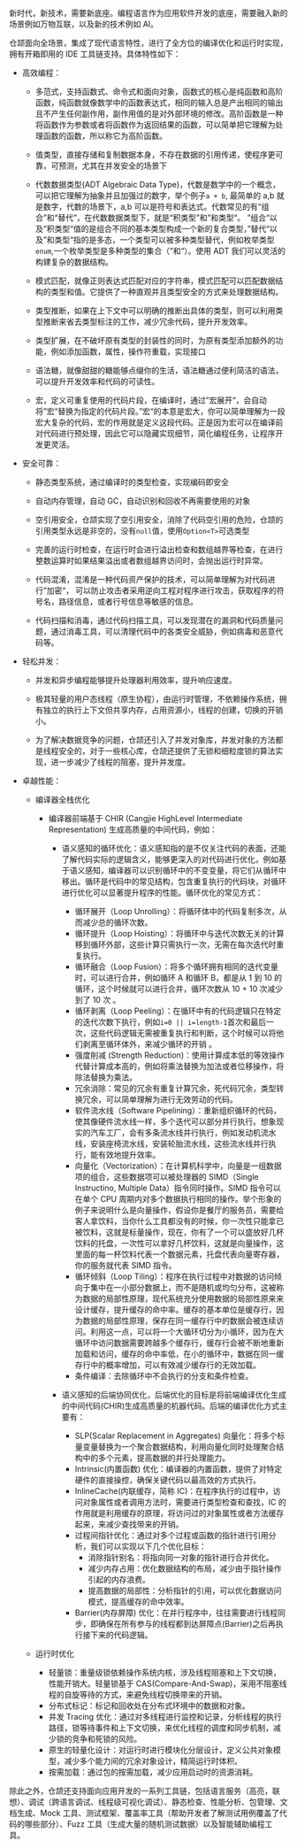 新时代，新技术，需要新底座。编程语言作为应用软件开发的底座，需要融入新的场景例如万物互联，以及新的技术例如 AI。

仓颉面向全场景，集成了现代语言特性，进行了全方位的编译优化和运行时实现，拥有开箱即用的 IDE 工具链支持。具体特性如下：

- 高效编程：

  - 多范式，支持函数式、命令式和面向对象，函数式的核心是纯函数和高阶函数，纯函数就像数学中的函数表达式，相同的输入总是产出相同的输出且不产生任何副作用，副作用值的是对外部环境的修改。高阶函数是一种将函数作为参数或者将函数作为返回结果的函数，可以简单把它理解为处理函数的函数，所以称它为高阶函数。

  - 值类型，直接存储和复制数据本身，不存在数据的引用传递，使程序更可靠，可预测，尤其在并发安全的场景下

  - 代数数据类型(ADT Algebraic Data Type)，代数是数学中的一个概念，可以把它理解为抽象并且加强过的数字，举个例子`a + b`, 最简单的 a,b 就是数字，代数的场景下，a,b 可以是符号和表达式。代数常见的有“组合”和“替代”，在代数数据类型下，就是“积类型”和”和类型“。
    ”组合“以及”积类型“值的是组合不同的基本类型构成一个新的复合类型，”替代“以及”和类型“指的是多态，一个类型可以被多种类型替代，例如枚举类型`enum`,一个枚举类型是多种类型的集合（”和“）。使用 ADT 我们可以灵活的构建复杂的数据结构。

  - 模式匹配，就像正则表达式匹配对应的字符串，模式匹配可以匹配数据结构的类型和值。它提供了一种直观并且类型安全的方式来处理数据结构。

  - 类型推断，如果在上下文中可以明确的推断出具体的类型，则可以利用类型推断来省去类型标注的工作，减少冗余代码，提升开发效率。

  - 类型扩展，在不破坏原有类型的封装性的同时，为原有类型添加额外的功能，例如添加函数，属性，操作符重载，实现接口

  - 语法糖，就像甜甜的糖能够点缀你的生活，语法糖通过便利简洁的语法，可以提升开发效率和代码的可读性。

  - 宏，定义可重复使用的代码片段，在编译时，通过”宏展开“，会自动将”宏“替换为指定的代码片段。”宏“的本意是宏大，你可以简单理解为一段宏大复杂的代码，宏的作用就是定义这段代码。正是因为宏可以在编译前对代码进行预处理，因此它可以隐藏实现细节，简化编程任务，让程序开发更灵活。

- 安全可靠：

  - 静态类型系统，通过编译时的类型检查，实现编码即安全

  - 自动内存管理，自动 GC，自动识别和回收不再需要使用的对象

  - 空引用安全，仓颉实现了空引用安全，消除了代码空引用的危险，仓颉的引用类型永远是非空的，没有`null`值，使用`Option<T>`可选类型

  - 完善的运行时检查，在运行时会进行溢出检查和数组越界等检查，在进行整数运算时如果结果溢出或者数组越界访问时，会抛出运行时异常。

  - 代码混淆，混淆是一种代码资产保护的技术，可以简单理解为对代码进行”加密“， 可以防止攻击者采用逆向工程对程序进行攻击，获取程序的符号名，路径信息，或者行号信息等敏感的信息。

  - 代码扫描和消毒，通过代码扫描工具，可以发现潜在的漏洞和代码质量问题，通过消毒工具，可以清理代码中的各类安全威胁，例如病毒和恶意代码等。

- 轻松并发：

  - 并发和异步编程能够提升处理器利用效率，提升响应速度。

  - 极其轻量的用户态线程（原生协程），由运行时管理，不依赖操作系统，拥有独立的执行上下文但共享内存，占用资源小，线程的创建，切换的开销小。

  - 为了解决数据竞争的问题，仓颉还引入了并发对象库，并发对象的方法都是线程安全的，对于一些核心库，仓颉还提供了无锁和细粒度锁的算法实现，进一步减少了线程的阻塞，提升并发度。

- 卓越性能：

  - 编译器全栈优化

    - 编译器前端基于 CHIR (Cangjie HighLevel Intermediate Representation) 生成高质量的中间代码，例如：

      - 语义感知的循环优化：语义感知指的是不仅关注代码的表面，还能了解代码实际的逻辑含义，能够更深入的对代码进行优化，例如基于语义感知，编译器可以识别循环中的不变变量，将它们从循环中移出。循环是代码中的常见结构，包含重复执行的代码块，对循环进行优化可以显著提升程序的性能。循环优化的常见方式：

        - 循环展开（Loop Unrolling）：将循环体中的代码复制多次，从而减少总的循环次数。
        - 循环提升（Loop Hoisting）：将循环中与迭代次数无关的计算移到循环外部，这些计算只需执行一次，无需在每次迭代时重复执行。
        - 循环融合（Loop Fusion）：将多个循环拥有相同的迭代变量时，可以进行合并，例如循环 A 和循环 B，都是从 1 到 10 的循环，这个时候就可以进行合并，循环次数从 10 + 10 次减少到了 10 次 。
        - 循环剥离（Loop Peeling）：在循环中有的代码逻辑只在特定的迭代次数下执行，例如`i=0 || i=length-1`首次和最后一次，这些代码逻辑无需被重复执行和判断，这个时候可以将他们剥离至循环体外，来减少循环的开销 。
        - 强度削减 (Strength Reduction)：使用计算成本低的等效操作代替计算成本高的，例如将乘法替换为加法或者位移操作，将除法替换为乘法。
        - 冗余消除：常见的冗余有重复计算冗余，死代码冗余，类型转换冗余，可以简单理解为进行无效劳动的代码。
        - 软件流水线（Software Pipelining）：重新组织循环的代码，使其像硬件流水线一样，多个迭代可以部分并行执行。想象现实的汽车工厂，会有多条流水线并行执行，例如发动机流水线，安装座椅流水线，安装轮胎流水线，这些流水线并行执行，能有效地提升效率。
        - 向量化（Vectorization）：在计算机科学中，向量是一组数据项的组合，这些数据项可以被处理器的 SIMD（Single Instructino, Multiple Data）指令同时操作。SIMD 指令可以在单个 CPU 周期内对多个数据执行相同的操作。举个形象的例子来说明什么是向量操作，假设你是餐厅的服务员，需要给客人拿饮料，当你什么工具都没有的时候，你一次性只能拿已被饮料，这就是标量操作，现在，你有了一个可以盛放好几杯饮料的托盘，一次性可以拿好几杯饮料，这就是向量操作，这里面的每一杯饮料代表一个数据元素，托盘代表向量寄存器，你的服务就代表 SIMD 指令。
        - 循环倾斜（Loop Tiling）：程序在执行过程中对数据的访问倾向于集中在一小部分数据上，而不是随机或均匀分布，这被称为数据的局部性原理，现代系统充分使用数据的局部性原来来设计缓存，提升缓存的命中率。缓存的基本单位是缓存行，因为数据的局部性原理，保存在同一缓存行中的数据会被连续访问。利用这一点，可以将一个大循环切分为小循环，因为在大循环中访问数据需要跨越多个缓存行，缓存行会被不断地重新加载和访问，缓存的命中率低，在小的循环中，数据在同一缓存行中的概率增加，可以有效减少缓存行的无效加载。
        - 条件编译：去除循环中不会执行的分支和条件检查。

      - 语义感知的后端协同优化，后端优化的目标是将前端编译优化生成的中间代码(CHIR)生成高质量的机器代码。后端的编译优化方式主要有：

        - SLP(Scalar Replacement in Aggregates) 向量化：将多个标量变量替换为一个聚合数据结构，利用向量化同时处理聚合结构中的多个元素，提高数据的并行处理能力。
        - Intrinsic(内置函数) 优化：编译器的内置函数，提供了对特定硬件的直接操控，确保关键代码以最高效的方式执行。
        - InlineCache(内联缓存，简称 IC)：在程序执行的过程中，访问对象属性或者调用方法时，需要进行类型检查和查找，IC 的作用就是利用缓存的原理，将访问过的对象属性或者方法缓存起来，来减少查找带来的开销。
        - 过程间指针优化：通过对多个过程或函数的指针进行引用分析，我们可以实现以下几个优化目标：
          - 消除指针别名：将指向同一对象的指针进行合并优化。
          - 减少内存占用：优化数据结构的布局，减少由于指针操作引起的内存浪费。
          - 提高数据的局部性：分析指针的引用，可以优化数据访问模式，提高缓存的命中效率。
        - Barrier(内存屏障) 优化：在并行程序中，往往需要进行线程同步，即确保在所有参与的线程都到达屏障点(Barrier)之后再执行接下来的代码逻辑。

  - 运行时优化

    - 轻量锁：重量级锁依赖操作系统内核，涉及线程阻塞和上下文切换，性能开销大。轻量锁基于 CAS(Compare-And-Swap)，采用不阻塞线程的自旋等待的方式，来避免线程切换带来的开销。
    - 分布式标记：标记和回收处在分布式环境中的数据和对象。
    - 并发 Tracing 优化：通过对多线程进行监控和记录，分析线程的执行路径，锁等待事件和上下文切换，来优化线程的调度和同步机制，减少锁的竞争和死锁的风险。
    - 原生的轻量化设计：对运行时进行模块化分层设计，定义公共对象模型，减少多个能力间的冗余对象设计，精简运行时体积。
    - 按需加载：通过包的按需加载，减少应用启动时的资源消耗。

除此之外，仓颉还支持面向应用开发的一系列工具链，包括语言服务（高亮，联想）、调试（跨语言调试、线程级可视化调试）、静态检查、性能分析、包管理、文档生成、Mock 工具、测试框架、覆盖率工具（帮助开发者了解测试用例覆盖了代码的哪些部分）、Fuzz 工具（生成大量的随机测试数据）以及智能辅助编程工具。
